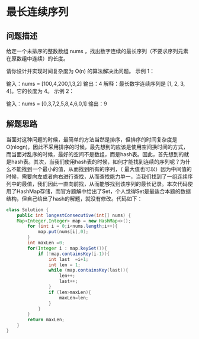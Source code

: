 # 最长连续序列
## 问题描述
给定一个未排序的整数数组 nums ，找出数字连续的最长序列（不要求序列元素在原数组中连续）的长度。

请你设计并实现时间复杂度为 O(n) 的算法解决此问题。
示例 1：

输入：nums = [100,4,200,1,3,2]
输出：4
解释：最长数字连续序列是 [1, 2, 3, 4]。它的长度为 4。
示例 2：

输入：nums = [0,3,7,2,5,8,4,6,0,1]
输出：9
## 解题思路
当面对这种问题的时候，最简单的方法当然是排序，但排序的时间复杂度是O(nlogn)，因此不采用排序的时候，最先想到的应该是使用空间换时间的方式，而当面对乱序的时候，最好的空间不是数组，而是hash表。因此，首先想到的就是hash表。其次，当我们使用hash表的时候，如何才能找到连续的序列呢？为什么不能找到一个最小的值，从而找到所有的序列，（ 最大值也可以）因为中间值的时候，需要向左或者向右进行查找，从而查找能力单一，当我们找到了一组连续序列中的最值，我们因此一直向前找，从而能够找到该序列的最长记录。本次代码使用了HashMap存储，而官方题解中给出了Set，个人觉得Set是最适合本题的数据结构，但自己给出了hash的解题，就没有修改。代码如下：
```Java
class Solution {
    public int longestConsecutive(int[] nums) {
    Map<Integer,Integer> map = new HashMap<>();
        for (int i = 0;i<nums.length;i++){
            map.put(nums[i],0);
        }
        int maxLen =0;
        for(Integer i : map.keySet()){
            if (!map.containsKey(i-1)){
                int last  =i+1;
                int len = 1;
                while (map.containsKey(last)){
                    len++;
                    last++;
                }
                if (len>maxLen){
                    maxLen=len;
                }
            }
        }
        return maxLen;
    }
}
```